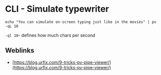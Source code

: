 # CLI - Simulate typewriter


```
echo "You can simulate on-screen typing just like in the movies" | pv -qL 10
```

`-ql 10`- defines how much chars per second

<!--more-->

## Weblinks

* [https://blog.urfix.com/9-tricks-pv-pipe-viewer/](https://blog.urfix.com/9-tricks-pv-pipe-viewer/)



